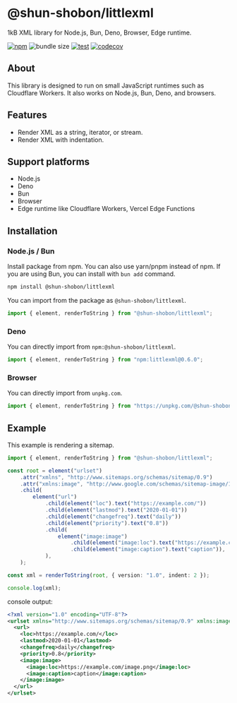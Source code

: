 # @shun-shobon/littlexml

1kB XML library for Node.js, Bun, Deno, Browser, Edge runtime.

[![npm](https://img.shields.io/npm/v/@shun-shobon/littlexml?logo=npm)](https://www.npmjs.com/package/@shun-shobon/littlexml)
![bundle size](https://img.shields.io/bundlephobia/minzip/@shun-shobon/littlexml)
[![test](https://github.com/shun-shobon/littlexml/actions/workflows/test.yml/badge.svg)](https://github.com/shun-shobon/littlexml/actions/workflows/test.yml)
[![codecov](https://codecov.io/gh/shun-shobon/littlexml/branch/master/graph/badge.svg?token=VAZxHGjjpu)](https://codecov.io/gh/shun-shobon/littlexml)

## About

This library is designed to run on small JavaScript runtimes such as Cloudflare
Workers. It also works on Node.js, Bun, Deno, and browsers.

## Features

- Render XML as a string, iterator, or stream.
- Render XML with indentation.

## Support platforms

- Node.js
- Deno
- Bun
- Browser
- Edge runtime like Cloudflare Workers, Vercel Edge Functions

## Installation

### Node.js / Bun

Install package from npm. You can also use yarn/pnpm instead of npm.
If you are using Bun, you can install with `bun add` command.

```sh
npm install @shun-shobon/littlexml
```

You can import from the package as `@shun-shobon/littlexml`.

```ts
import { element, renderToString } from "@shun-shobon/littlexml";
```

<!-- x-release-please-start-version -->

### Deno

You can directly import from `npm:@shun-shobon/littlexml`.

```ts
import { element, renderToString } from "npm:littlexml@0.6.0";
```

### Browser

You can directly import from `unpkg.com`.

```js
import { element, renderToString } from "https://unpkg.com/@shun-shobon/littlexml@0.6.0";
```

<!-- x-release-please-end -->

## Example

This example is rendering a sitemap.

```typescript
import { element, renderToString } from "@shun-shobon/littlexml";

const root = element("urlset")
	.attr("xmlns", "http://www.sitemaps.org/schemas/sitemap/0.9")
	.attr("xmlns:image", "http://www.google.com/schemas/sitemap-image/1.1")
	.child(
		element("url")
			.child(element("loc").text("https://example.com/"))
			.child(element("lastmod").text("2020-01-01"))
			.child(element("changefreq").text("daily"))
			.child(element("priority").text("0.8"))
			.child(
				element("image:image")
					.child(element("image:loc").text("https://example.com/image.png"))
					.child(element("image:caption").text("caption")),
			),
	);

const xml = renderToString(root, { version: "1.0", indent: 2 });

console.log(xml);
```

console output:

```xml
<?xml version="1.0" encoding="UTF-8"?>
<urlset xmlns="http://www.sitemaps.org/schemas/sitemap/0.9" xmlns:image="http://www.google.com/schemas/sitemap-image/1.1">
  <url>
    <loc>https://example.com/</loc>
    <lastmod>2020-01-01</lastmod>
    <changefreq>daily</changefreq>
    <priority>0.8</priority>
    <image:image>
      <image:loc>https://example.com/image.png</image:loc>
      <image:caption>caption</image:caption>
    </image:image>
  </url>
</urlset>
```
